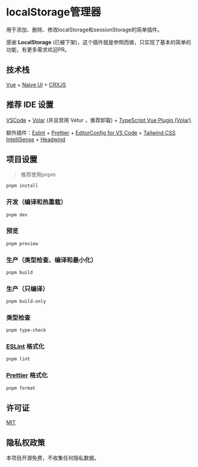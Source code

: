 # localStorage管理器

用于添加、删除、修改localStorage和sessionStorage的简单插件。

感谢 **LocalStorage** (已被下架)，这个插件就是参照而做，只实现了基本的简单的功能，有更多需求欢迎PR。

## 技术栈

[Vue](https://vuejs.org/) + [Naive UI](https://www.naiveui.com/) + [CRXJS](https://crxjs.dev/vite-plugin/)

## 推荐 IDE 设置

[VSCode](https://code.visualstudio.com/) + [Volar](https://marketplace.visualstudio.com/items?itemName=Vue.volar) (并且禁用 Vetur ，推荐卸载) + [TypeScript Vue Plugin (Volar)](https://marketplace.visualstudio.com/items?itemName=Vue.vscode-typescript-vue-plugin).

额外插件：[Eslint](https://marketplace.visualstudio.com/items?itemName=dbaeumer.vscode-eslint) + [Prettier](https://marketplace.visualstudio.com/items?itemName=esbenp.prettier-vscode) + [EditorConfig for VS Code](https://marketplace.visualstudio.com/items?itemName=EditorConfig.EditorConfig) + [Tailwind CSS IntelliSense](https://marketplace.visualstudio.com/items?itemName=bradlc.vscode-tailwindcss) + [Headwind](https://marketplace.visualstudio.com/items?itemName=heybourn.headwind)

## 项目设置

> 推荐使用pnpm

```sh
pnpm install
```

### 开发（编译和热重载）

```sh
pnpm dev
```

### 预览

```sh
pnpm preview
```

### 生产（类型检查、编译和最小化）

```sh
pnpm build
```

### 生产（只编译）

```sh
pnpm build-only
```

### 类型检查

```sh
pnpm type-check
```

### [ESLint](https://eslint.org/) 格式化

```sh
pnpm lint
```

### [Prettier](https://prettier.io/) 格式化

```sh
pnpm format
```

## 许可证

[MIT](https://opensource.org/licenses/MIT)

## 隐私权政策

本项目开源免费，不收集任何隐私数据。
